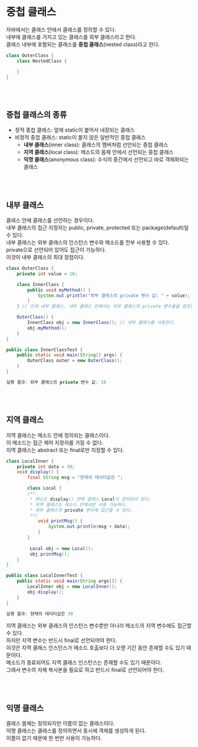 # 중첩 클래스
자바에서는 클래스 안에서 클래스를 정의할 수 있다.  
내부에 클래스를 가지고 있는 클래스를 외부 클래스라고 한다.  
클래스 내부에 포함되는 클래스를 **중첩 클래스**(nested class)라고 한다.

```java
class OuterClass {
    class NestedClass {

    }
}
```

<br><br>

## 중첩 클래스의 종류
- 정적 중첩 클래스: 앞에 static이 붙어서 내장되는 클래스
- 비정적 중첩 클래스: static이 붙지 않은 일반적인 중첩 클래스
    - **내부 클래스**(inner class): 클래스의 멤버처럼 선언되는 중첩 클래스
    - **지역 클래스**(local class): 메소드의 몸체 안에서 선언되는 중첩 클래스
    - **익명 클래스**(anonymous class): 수식의 중간에서 선언되고 바로 객체화되는 클래스

<br><br>

## 내부 클래스
클래스 안에 클래스를 선언하는 경우이다.  
내부 클래스의 접근 지정자는 public, private, protected 또는 package(default)일 수 있다.  
내부 클래스는 외부 클래스의 인스턴스 변수와 메소드를 전부 사용할 수 있다.  
private으로 선언되어 있어도 접근이 가능하다.  
이것이 내부 클래스의 최대 장점이다.

```java
class OuterClass {
    private int value = 10;

    class InnerClass {
        public void myMethod() {
            System.out.println("외부 클래스의 private 변수 값: " + value);
        }
    } // 이게 내부 클래스. 내부 클래스 안에서는 외부 클래스의 private 변수들을 참조할 수 있다.

    OuterClass() {
        InnerClass obj = new InnerClass(); // 내부 클래스를 사용한다.
        obj.myMethod();
    }
}

public class InnerClassTest {
    public static void main(String[] args) {
        OuterClass outer = new OuterClass();
    }
}

실행 결과: 외부 클래스의 private 변수 값: 10
```

<br><br>

## 지역 클래스
지역 클래스는 메소드 안에 정의되는 클래스이다.  
이 메소드는 접근 제어 지정자를 가질 수 없다.  
지역 클래스는 abstract 또는 final로만 지정할 수 있다.

```java
class LocalInner {
    private int data = 30;
    void display() {
        final String msg = "현재의 데이터값은 ";

        class Local {
        /**
         * 메소드 display() 안에 클래스 Local이 정의되어 있다.
         * 지역 클래스는 메소드 안에서만 사용 가능하다.
         * 외부 클래스의 private 변수에 접근할 수 있다.
         **/
            void printMsg() {
                System.out.println(msg + data);
            }
        }
        
         Local obj = new Local();
         obj.printMsg();
    }
}

public class LocalInnerTest {
    public static void main(String args[]) {
        LocalInner obj = new LocalInner();
        obj.display();
    }
}

실행 결과: 현재의 데이터값은 30
```

지역 클래스는 외부 클래스의 인스턴스 변수뿐만 아니라 메소드의 지역 변수에도 접근할 수 있다.  
하지만 지역 변수는 반드시 final로 선언되어야 한다.  
이것은 지역 클래스 인스턴스가 메소드 호출보다 더 오랜 기간 동안 존재할 수도 있기 때문이다.  
메소드가 종료되어도 지역 클래스 인스턴스는 존재할 수도 있기 때문이다.  
그래서 변수의 자체 복사본을 필요로 하고 반드시 final로 선언되어야 한다.

<br><br>

## 익명 클래스
클래스 몸체는 정의되지만 이름이 없는 클래스이다.  
익명 클래스는 클래스를 정의하면서 동시에 객체를 생성하게 된다.  
이름이 없기 때문에 한 번만 사용이 가능하다.